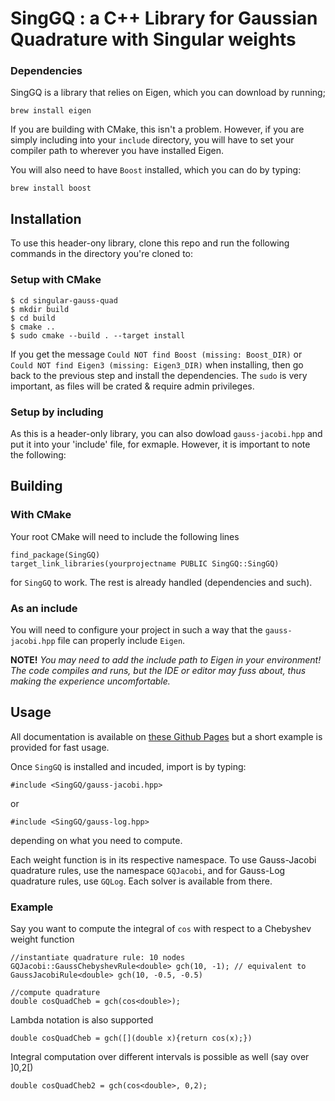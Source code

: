 # SingGQ : a C++ Library for Gaussian Quadrature with Singular weights

### Dependencies
SingGQ is a library that relies on Eigen, which you can download by running;
```
brew install eigen
```
If you are building with CMake, this isn't a problem. However, if you are simply including into your `include` directory, you will have to set your compiler path to wherever you have installed Eigen.

You will also need to have `Boost` installed, which you can do by typing:
```
brew install boost
```


## Installation


To use this header-ony library, clone this repo and run the following commands in the directory you're cloned to:
### Setup with CMake
```
$ cd singular-gauss-quad
$ mkdir build
$ cd build
$ cmake ..
$ sudo cmake --build . --target install
```
If you get the message `Could NOT find Boost (missing: Boost_DIR)` or `Could NOT find Eigen3 (missing: Eigen3_DIR)` when installing, then go back to the previous step and install the dependencies.
The `sudo` is very important, as files will be crated & require admin privileges.

### Setup by including

As this is a header-only library, you can also dowload ``gauss-jacobi.hpp`` and put it into your 'include' file, for exmaple. However, it is important to note the following:



## Building

### With CMake
Your root CMake will need to include the following lines

```
find_package(SingGQ)
target_link_libraries(yourprojectname PUBLIC SingGQ::SingGQ)
```

for `SingGQ` to work. The rest is already handled (dependencies and such).

### As an include
You will need to configure your project in such a way that the `gauss-jacobi.hpp` file can properly include `Eigen`.


**NOTE!** _You may need to add the include path to Eigen in your environment! The code compiles and runs, but the IDE or editor may fuss about, thus making the experience uncomfortable._

## Usage

All documentation is available on [these Github Pages](https://itiskawa.github.io/SingGQ-doc/) but a short example is provided for fast usage.

Once `SingGQ` is installed and incuded, import is by typing:
```
#include <SingGQ/gauss-jacobi.hpp>
```
or 
```
#include <SingGQ/gauss-log.hpp>
```
depending on what you need to compute.

Each weight function is in its respective namespace. To use Gauss-Jacobi quadrature rules, use the namespace `GQJacobi`, and for Gauss-Log quadrature rules, use `GQLog`. Each solver is available from there.

### Example
Say you want to compute the integral of `cos` with respect to a Chebyshev weight function
````
//instantiate quadrature rule: 10 nodes
GQJacobi::GaussChebyshevRule<double> gch(10, -1); // equivalent to GaussJacobiRule<double> gch(10, -0.5, -0.5)

//compute quadrature
double cosQuadCheb = gch(cos<double>);
````

Lambda notation is also supported

````
double cosQuadCheb = gch([](double x){return cos(x);})
````

Integral computation over different intervals is possible as well (say over ]0,2[)

````
double cosQuadCheb2 = gch(cos<double>, 0,2);
````
